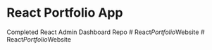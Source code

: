 # React Portfolio App

Completed React Admin Dashboard Repo
#   R e a c t _ P o r t f o l i o _ W e b s i t e  
 #   R e a c t _ P o r t f o l i o _ W e b s i t e  
 